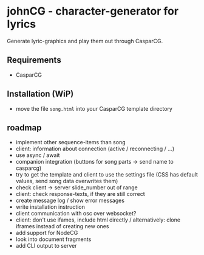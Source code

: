 # johnCG - character-generator for lyrics
Generate lyric-graphics and play them out through CasparCG.

## Requirements
- CasparCG

## Installation (WiP)
- move the file `song.html` into your CasparCG template directory

## roadmap
- implement other sequence-items than song
- client: information about connection (active / reconnecting / ...)
- use async / await
- companion integration (buttons for song parts -> send name to casparcg)
- try to get the template and client to use the settings file (CSS has default values, send song data overwrites them)
- check client -> server slide_number out of range
- client: check response-texts, if they are still correct
- create message log / show error messages
- write installation instruction
- client communication with osc over websocket?
- client: don't use ifames, include html directly / alternatively: clone iframes instead of creating new ones
- add support for NodeCG
- look into document fragments
- add CLI output to server
